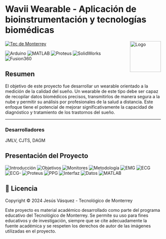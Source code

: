 # Wavii Wearable - Aplicación de bioinstrumentación y tecnologías biomédicas
<img src="images/wavii.png" alt="Logo" width="100" align="right" style="margin-left: 20px; margin-bottom: 20px;" />

[![Tec de Monterrey](https://img.shields.io/badge/Tec%20de%20Monterrey-0066B3?style=flat-square&logoColor=white)](https://tec.mx/)

![Arduino](https://img.shields.io/badge/Arduino-00979D?style=for-the-badge&logo=arduino&logoColor=white)
![MATLAB](https://img.shields.io/badge/MATLAB-0076A8?style=for-the-badge&logo=mathworks&logoColor=white)
![Proteus](https://img.shields.io/badge/Proteus-00A4E4?style=for-the-badge&logo=https://upload.wikimedia.org/wikipedia/en/5/5a/Proteus_Design_Suite_Atom_Logo.png&logoColor=white)
![SolidWorks](https://img.shields.io/badge/SolidWorks-292929?style=for-the-badge&logo=https://cdn.worldvectorlogo.com/logos/solidworks-logo-1.svg&logoColor=white)
![Fusion360](https://img.shields.io/badge/Fusion%20360-0696D7?style=for-the-badge&logo=autodesk&logoColor=white)

## Resumen

El objetivo de este proyecto fue desarrollar un wearable orientado a la medición de la calidad del sueño. Un wearable de este tipo debe ser capaz de recopilar datos biomédicos precisos, transmitirlos de manera segura a la nube y permitir su análisis por profesionales de la salud a distancia. Este enfoque tiene el potencial de mejorar significativamente la capacidad de diagnóstico y tratamiento de los trastornos del sueño.

---
### Desarrolladores
JMLV, CJTS, DAGM

## Presentación del Proyecto

![Introducción](images/2.png)
![Objetivos](images/3.png)
![Monitores](images/4.png)
![Metodología](images/5.png)
![EMG](images/6.png)
![ECG](images/7.png)
![ECG-](images/8.png)
![Proteus](images/9.png)
![PPG](images/10.png)
![Interfaz](images/11.png)
![Datos](images/12.png)
![MATLAB](images/13.png)

## 📜 Licencia
Copyright © 2024 Jesús Vásquez - Tecnológico de Monterrey

Este proyecto es material académico desarrollado como parte del programa educativo 
del Tecnológico de Monterrey. Se permite su uso para fines educativos y de investigación, siempre que se cite 
adecuadamente la fuente académica y se respeten los derechos de autor de las 
imágenes utilizadas en el proyecto.
